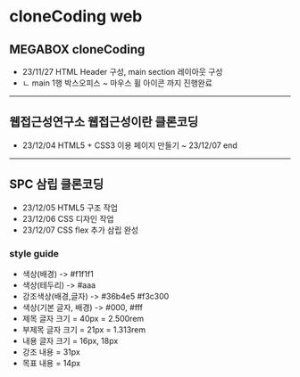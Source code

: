 # cloneCoding web
## MEGABOX cloneCoding
* 23/11/27 HTML Header 구성, main section 레이아웃 구성
* ㄴ main 1행 박스오피스 ~ 마우스 휠 아이콘 까지 진행완료
----
## 웹접근성연구소 웹접근성이란 클론코딩
* 23/12/04 HTML5 + CSS3 이용 페이지 만들기 ~ 23/12/07 end
----
## SPC 삼립 클론코딩
* 23/12/05 HTML5 구조 작업
* 23/12/06 CSS 디자인 작업
* 23/12/07 CSS flex 추가 삼립 완성
### style guide
* 색상(배경) -> #f1f1f1
* 색상(테두리) -> #aaa
* 강조색상(배경,글자) -> #36b4e5 #f3c300
* 색상(기본 글자, 배경) -> #000, #fff
* 제목 글자 크기 = 40px = 2.500rem
* 부제목 글자 크기 = 21px = 1.313rem
* 내용 글자 크기 = 16px, 18px
* 강조 내용 = 31px
* 목표 내용 = 14px